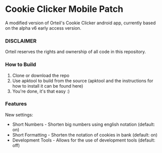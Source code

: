 # Cookie Clicker Mobile Patch
A modified version of Orteil's Cookie Clicker android app, currently based on the alpha v6 early access version.
### DISCLAIMER
Orteil reserves the rights and ownership of all code in this repository.
### How to Build
1. Clone or download the repo
2. Use apktool to build from the source (apktool and the instructions for how to install it can be found here)
3. You're done, it's that easy :)
### Features
New settings:
- Short Numbers - Shorten big numbers using english notation (default: on)
- Short Formatting - Shorten the notation of cookies in bank (default: on)
- Development Tools - Allows for the use of development tools (default: off)